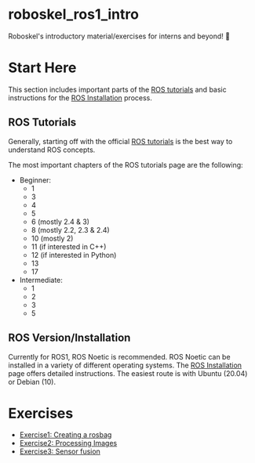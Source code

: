 # roboskel_ros1_intro
Roboskel's introductory material/exercises for interns and beyond! :robot:

# Start Here
This section includes important parts of the [ROS tutorials](./README.md#ROS-Tutorials) and basic instructions for the [ROS Installation](./README.md#ROS-Installation) process.

## ROS Tutorials
Generally, starting off with the official [ROS tutorials](https://wiki.ros.org/ROS/Tutorials) is the best way to understand ROS concepts.

The most important chapters of the ROS tutorials page are the following:
* Beginner:
  * 1 
  * 3
  * 4
  * 5
  * 6 (mostly 2.4 & 3)
  * 8 (mostly 2.2, 2.3 & 2.4)
  * 10 (mostly 2)
  * 11 (if interested in C++)
  * 12 (if interested in Python)
  * 13
  * 17
* Intermediate:
  * 1
  * 2
  * 3
  * 5

## ROS Version/Installation
Currently for ROS1, ROS Noetic is recommended. ROS Noetic can be installed in a variety of different operating systems. The [ROS Installation](https://wiki.ros.org/noetic/Installation) page offers detailed instructions. The easiest route is with Ubuntu (20.04) or Debian (10).

# Exercises
* [Exercise1: Creating a rosbag](./exercises/ex1.md)
* [Exercise2: Processing Images](./exercises/ex2.md)
* [Exercise3: Sensor fusion](./exercises/ex3.md)
